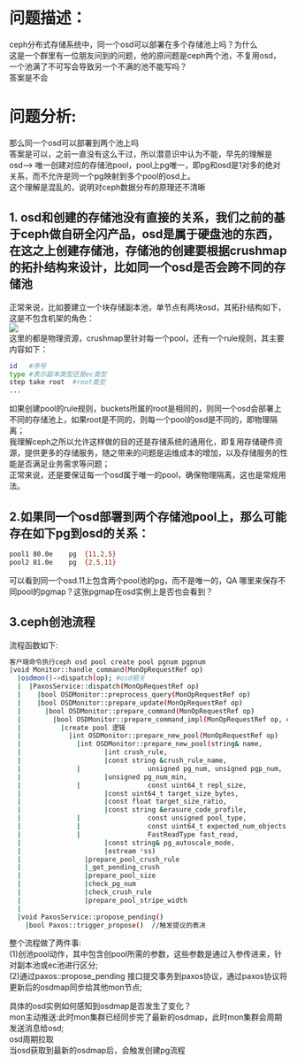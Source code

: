 # 问题描述：  
ceph分布式存储系统中，同一个osd可以部署在多个存储池上吗？为什么    
这是一个群里有一位朋友问到的问题，他的原问题是ceph两个池，不复用osd，一个池满了不可写会导致另一个不满的池不能写吗？    
答案是不会  
  
# 问题分析:    
那么同一个osd可以部署到两个池上吗    
答案是可以，之前一直没有这么干过，所以潜意识中认为不能，早先的理解是osd--> 唯一创建对应的存储池pool，pool上pg唯一，即pg和osd是1对多的绝对关系，而不允许是同一个pg映射到多个pool的osd上。  
这个理解是混乱的，说明对ceph数据分布的原理还不清晰   
  
## 1. osd和创建的存储池没有直接的关系，我们之前的基于ceph做自研全闪产品，osd是属于硬盘池的东西，在这之上创建存储池，存储池的创建要根据crushmap的拓扑结构来设计，比如同一个osd是否会跨不同的存储池  
正常来说，比如要建立一个块存储副本池，单节点有两块osd，其拓扑结构如下，这是不包含机架的角色：    
![](https://github.com/joehou89/ceph_15.2.17_sourcecode_analyse/blob/main/crushmap%E6%8B%93%E6%89%91%E7%BB%93%E6%9E%84.png)    
这里的都是物理资源，crushmap里针对每一个pool，还有一个rule规则，其主要内容如下：  
```sh
id   #序号
type #表示副本类型还是ec类型
step take root  #root类型
...
```    
如果创建pool的rule规则，buckets所属的root是相同的，则同一个osd会部署上不同的存储池上，如果root是不同的，则每一个pool的osd是不同的，即物理隔离；    
我理解ceph之所以允许这样做的目的还是存储系统的通用化，即复用存储硬件资源，提供更多的存储服务，随之带来的问题是运维成本的增加，以及存储服务的性能是否满足业务需求等问题；  
正常来说，还是要保证每一个osd属于唯一的pool，确保物理隔离，这也是常规用法。    
  
## 2.如果同一个osd部署到两个存储池pool上，那么可能存在如下pg到osd的关系：  
```sh  
pool1 80.0e    pg  {11,2,5}
pool2 81.0e    pg  {2,5,11}
```  
可以看到同一个osd.11上包含两个pool池的pg，而不是唯一的，QA 哪里来保存不同pool的pgmap？这张pgmap在osd实例上是否也会看到？    
    
## 3.ceph创池流程  
流程函数如下:  
```sh
客户端命令执行ceph osd pool create pool pgnum pgpnum
|void Monitor::handle_command(MonOpRequestRef op)
  |osdmon()->dispatch(op); #osd相关
  |  |PaxosService::dispatch(MonOpRequestRef op)
  |    |bool OSDMonitor::preprocess_query(MonOpRequestRef op)
  |    |bool OSDMonitor::prepare_update(MonOpRequestRef op)
  |      |bool OSDMonitor::prepare_command(MonOpRequestRef op)
  |        |bool OSDMonitor::prepare_command_impl(MonOpRequestRef op, const cmdmap_t& cmdmap)
  |          |create pool 逻辑
  |            |int OSDMonitor::prepare_new_pool(MonOpRequestRef op)
  |              |int OSDMonitor::prepare_new_pool(string& name,
  |				        |int crush_rule,
  |				        |const string &crush_rule_name,
  |              |                 unsigned pg_num, unsigned pgp_num,
  |				        |unsigned pg_num_min,
  |              |                 const uint64_t repl_size,
  |				        |const uint64_t target_size_bytes,
  |				        |const float target_size_ratio,
  |				        |const string &erasure_code_profile,
  |              |                 const unsigned pool_type,
  |              |                 const uint64_t expected_num_objects,
  |              |                 FastReadType fast_read,
  |				        |const string& pg_autoscale_mode,
  |				        |ostream *ss)
  |                |prepare_pool_crush_rule
  |                |_get_pending_crush
  |                |prepare_pool_size
  |                |check_pg_num
  |                |check_crush_rule
  |                |prepare_pool_stripe_width
  |
  |void PaxosService::propose_pending()
    |bool Paxos::trigger_propose()  //触发提议的表决


```    
整个流程做了两件事:  
(1)创池pool动作，其中包含创pool所需的参数，这些参数是通过入参传进来，针对副本池或ec池进行区分;  
(2)通过paxos::propose_pending 接口提交事务到paxos协议，通过paxos协议将更新后的osdmap同步给其他mon节点;  
    
具体的osd实例如何感知到osdmap是否发生了变化？  
mon主动推送:此时mon集群已经同步完了最新的osdmap，此时mon集群会周期发送消息给osd;    
osd周期拉取  
当osd获取到最新的osdmap后，会触发创建pg流程  






















